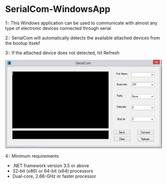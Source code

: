 # SerialCom-WindowsApp
1:: This Windows application can be used to communicate with almost any type of electronic devices connected through serial

2:: SerialCom will automatically detects the available attached devices from the bootup itsekf

3:: If the attached device does not detected, hit Refresh

![Screenshot](SerialCom.JPG)


4:: Minimum requirements </br>

<ul style="list-style-type:disc">
  <li>.NET framework version 3.5 or above</li>
  <li> 32-bit (x86) or 64-bit (x64) processors</li>
  <li> Dual-core, 2.66-GHz or faster processor</li>
</ul>  
   

